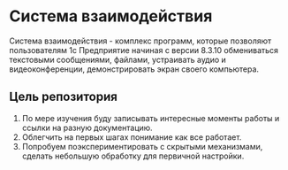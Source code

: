 # Система взаимодействия

Система взаимодействия - комплекс программ, которые позволяют пользователям 1с Предприятие начиная с версии 8.3.10 обмениваться текстовыми сообщениями, файлами, устраивать аудио и видеоконференции, демонстрировать экран своего компьютера.

## Цель репозитория

1. По мере изучения буду записывать интересные моменты работы и ссылки на разную документацию.
1. Облегчить на первых шагах понимание как все работает.
1. Попробуем поэкспериментировать с скрытыми механизмами, сделать небольшую обработку для первичной настройки.